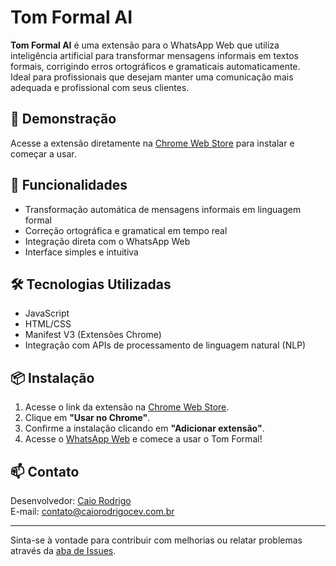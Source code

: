 # Tom Formal AI

**Tom Formal AI** é uma extensão para o WhatsApp Web que utiliza inteligência artificial para transformar mensagens informais em textos formais, corrigindo erros ortográficos e gramaticais automaticamente.  
Ideal para profissionais que desejam manter uma comunicação mais adequada e profissional com seus clientes.

## 🚀 Demonstração

Acesse a extensão diretamente na [Chrome Web Store](https://chromewebstore.google.com/detail/tom-formal-whatsapp/ffdngdkjgmagdmalehbodikpagnpnelo?hl=pt-BR&utm_source=ext_sidebar) para instalar e começar a usar.

## 🧠 Funcionalidades

- Transformação automática de mensagens informais em linguagem formal  
- Correção ortográfica e gramatical em tempo real  
- Integração direta com o WhatsApp Web  
- Interface simples e intuitiva  

## 🛠️ Tecnologias Utilizadas

- JavaScript  
- HTML/CSS  
- Manifest V3 (Extensões Chrome)  
- Integração com APIs de processamento de linguagem natural (NLP)  

## 📦 Instalação

1. Acesse o link da extensão na [Chrome Web Store](https://chromewebstore.google.com/detail/tom-formal-whatsapp/ffdngdkjgmagdmalehbodikpagnpnelo?hl=pt-BR&utm_source=ext_sidebar).  
2. Clique em **"Usar no Chrome"**.  
3. Confirme a instalação clicando em **"Adicionar extensão"**.  
4. Acesse o [WhatsApp Web](https://web.whatsapp.com/) e comece a usar o Tom Formal!  


## 📫 Contato

Desenvolvedor: [Caio Rodrigo](https://github.com/CaioRodrigoCEVDEV)  
E-mail: [contato@caiorodrigocev.com.br](mailto:contato@caiorodrigocev.com.br)

---

Sinta-se à vontade para contribuir com melhorias ou relatar problemas através da [aba de Issues](https://github.com/CaioRodrigoCEVDEV/Tom_FormalAI/issues).
